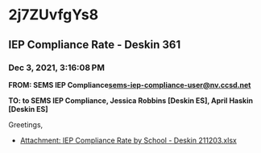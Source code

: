 # 2j7ZUvfgYs8
## IEP Compliance Rate - Deskin 361
### Dec 3, 2021, 3:16:08 PM
**FROM: SEMS IEP Compliance<sems-iep-compliance-user@nv.ccsd.net>**

**TO: to SEMS IEP Compliance, Jessica Robbins [Deskin ES], April Haskin [Deskin ES]**


Greetings,  





* [Attachment: IEP Compliance Rate by School - Deskin 211203.xlsx](2j7ZUvfgYs8-attachment-1.xlsx)
